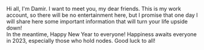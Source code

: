 Hi all, I'm Damir. I want to meet you, my dear friends. This is my work account, so there will be no entertainment here, but I promise that one day I will share here some important information that will turn your life upside down!
<br>In the meantime, Happy New Year to everyone! Happiness awaits everyone in 2023, especially those who hold nodes. Good luck to all!
